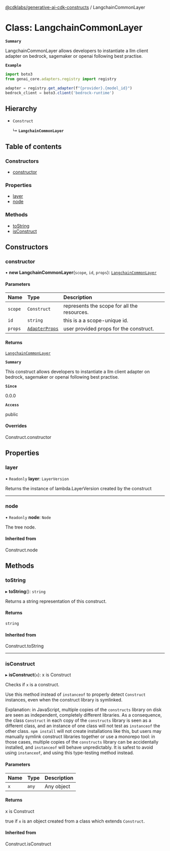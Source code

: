 [@cdklabs/generative-ai-cdk-constructs](../README.md) / LangchainCommonLayer

# Class: LangchainCommonLayer

**`Summary`**

LangchainCommonLayer allows developers to instantiate a llm client adapter on bedrock, sagemaker or openai following best practise.

**`Example`**

```ts
import boto3
from genai_core.adapters.registry import registry

adapter = registry.get_adapter(f"{provider}.{model_id}")
bedrock_client = boto3.client('bedrock-runtime')
```

## Hierarchy

- `Construct`

  ↳ **`LangchainCommonLayer`**

## Table of contents

### Constructors

- [constructor](LangchainCommonLayer.md#constructor)

### Properties

- [layer](LangchainCommonLayer.md#layer)
- [node](LangchainCommonLayer.md#node)

### Methods

- [toString](LangchainCommonLayer.md#tostring)
- [isConstruct](LangchainCommonLayer.md#isconstruct)

## Constructors

### constructor

• **new LangchainCommonLayer**(`scope`, `id`, `props`): [`LangchainCommonLayer`](LangchainCommonLayer.md)

#### Parameters

| Name | Type | Description |
| :------ | :------ | :------ |
| `scope` | `Construct` | represents the scope for all the resources. |
| `id` | `string` | this is a a scope-unique id. |
| `props` | [`AdapterProps`](../interfaces/AdapterProps.md) | user provided props for the construct. |

#### Returns

[`LangchainCommonLayer`](LangchainCommonLayer.md)

**`Summary`**

This construct allows developers to instantiate a llm client adapter on bedrock, sagemaker or openai following best practise.

**`Since`**

0.0.0

**`Access`**

public

#### Overrides

Construct.constructor

## Properties

### layer

• `Readonly` **layer**: `LayerVersion`

Returns the instance of lambda.LayerVersion created by the construct

___

### node

• `Readonly` **node**: `Node`

The tree node.

#### Inherited from

Construct.node

## Methods

### toString

▸ **toString**(): `string`

Returns a string representation of this construct.

#### Returns

`string`

#### Inherited from

Construct.toString

___

### isConstruct

▸ **isConstruct**(`x`): x is Construct

Checks if `x` is a construct.

Use this method instead of `instanceof` to properly detect `Construct`
instances, even when the construct library is symlinked.

Explanation: in JavaScript, multiple copies of the `constructs` library on
disk are seen as independent, completely different libraries. As a
consequence, the class `Construct` in each copy of the `constructs` library
is seen as a different class, and an instance of one class will not test as
`instanceof` the other class. `npm install` will not create installations
like this, but users may manually symlink construct libraries together or
use a monorepo tool: in those cases, multiple copies of the `constructs`
library can be accidentally installed, and `instanceof` will behave
unpredictably. It is safest to avoid using `instanceof`, and using
this type-testing method instead.

#### Parameters

| Name | Type | Description |
| :------ | :------ | :------ |
| `x` | `any` | Any object |

#### Returns

x is Construct

true if `x` is an object created from a class which extends `Construct`.

#### Inherited from

Construct.isConstruct
